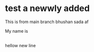 # test a newwly added
This is from main branch
bhushan 
sada
af

My name is 

<br>
hellow
new line 
